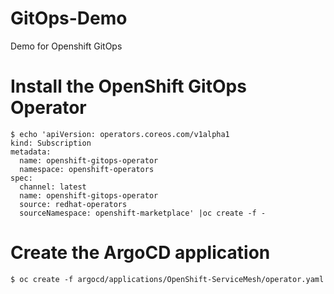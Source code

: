 # GitOps-Demo
Demo for Openshift GitOps

# Install the OpenShift GitOps Operator
```
$ echo 'apiVersion: operators.coreos.com/v1alpha1
kind: Subscription
metadata:
  name: openshift-gitops-operator
  namespace: openshift-operators
spec:
  channel: latest
  name: openshift-gitops-operator
  source: redhat-operators
  sourceNamespace: openshift-marketplace' |oc create -f -

```
# Create the ArgoCD application
```
$ oc create -f argocd/applications/OpenShift-ServiceMesh/operator.yaml

```